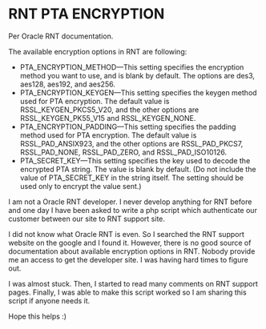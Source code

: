 RNT PTA ENCRYPTION 
===

Per Oracle RNT documentation.

The available encryption options in RNT are following:
- PTA_ENCRYPTION_METHOD—This setting specifies the encryption method
you want to use, and is blank by default. The options are des3, aes128, aes192, and
aes256.
- PTA_ENCRYPTION_KEYGEN—This setting specifies the keygen method used
for PTA encryption. The default value is RSSL_KEYGEN_PKCS5_V20, and the other
options are RSSL_KEYGEN_PK55_V15 and RSSL_KEYGEN_NONE.
- PTA_ENCRYPTION_PADDING—This setting specifies the padding method used
for PTA encryption. The default value is RSSL_PAD_ANSIX923, and the other
options are RSSL_PAD_PKCS7, RSSL_PAD_NONE, RSSL_PAD_ZERO, and
RSSL_PAD_ISO10126.
- PTA_SECRET_KEY—This setting specifies the key used to decode the encrypted
PTA string. The value is blank by default. (Do not include the value of
PTA_SECRET_KEY in the string itself. The setting should be used only to encrypt the
value sent.)

I am not a Oracle RNT developer. I never develop anything for RNT before and one day I have been asked to write a php script which authenticate our customer between our site to RNT support site.

I did not know what Oracle RNT is even. So I searched the RNT support website on the google and I found it. However, there is no good source of documentation about available encryption options in RNT. Nobody provide me an access to get the developer site. I was having hard times to figure out.

I was almost stuck. Then, I started to read many comments on RNT support pages. Finally, I was able to make this script worked so I am sharing this script if anyone needs it.

Hope this helps :)
